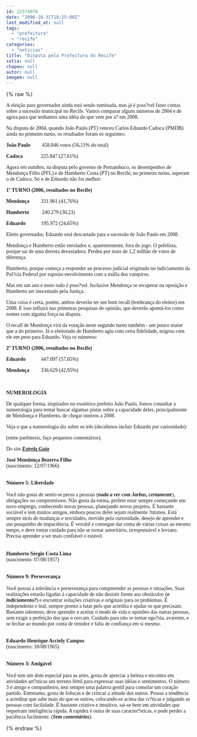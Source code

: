 ```yaml
---
id: 12374070
date: "2006-10-31T18:25:00Z"
last_modified_at: null
tags:
  - "prefeitura"
  - "recife"
categories:
  - "noticias"
title: "Disputa pela Prefeitura do Recife"
sutia: null
chapeu: null
autor: null
imagem: null
---
```

{% raw %}
<p><P><FONT face=Verdana>A eleição para governador ainda está sendo ruminada, mas já é poss?vel fazer contas sobre a sucessão municipal no Recife. Vamos comparar alguns números de 2004 e de agora para que tenhamos uma idéia do que vem por a? em 2008.</FONT></P></p>
<p><P><FONT face=Verdana>Na disputa de 2004, quando João Paulo (PT) venceu Carlos Eduardo Cadoca (PMDB) ainda no primeiro turno, os resultados foram os seguintes:</FONT></P></p>
<p><P><FONT face=Verdana><STRONG>João Paulo</STRONG>&nbsp;&nbsp;&nbsp;&nbsp;&nbsp;&nbsp;&nbsp;&nbsp; 458.846 votos (56,11% do total)</FONT></P></p>
<p><P><FONT face=Verdana><STRONG>Cadoca</STRONG>&nbsp;&nbsp;&nbsp;&nbsp;&nbsp;&nbsp;&nbsp;&nbsp;&nbsp;&nbsp;&nbsp;&nbsp;&nbsp; </FONT><FONT face=Verdana>225.847 (27,61%)</FONT></P></p>
<p><P><FONT face=Verdana>Agora em outubro, na disputa pelo governo de Pernambuco, os desempenhos de Mendonça Filho (PFL) e de Humberto Costa (PT) no Recife, no primeiro turno, superam o de Cadoca. Só o de Eduardo não foi melhor:</FONT></P></p>
<p><P><FONT face=Verdana><STRONG>1º TURNO (2006, resultados no Recife)</STRONG></FONT></P></p>
<p><P><FONT face=Verdana><STRONG>Mendonça</STRONG>&nbsp;&nbsp;&nbsp;&nbsp;&nbsp;&nbsp;&nbsp;&nbsp;&nbsp;331.961 (41,76%)</FONT></P></p>
<p><P><FONT face=Verdana><STRONG>Humberto&nbsp;</STRONG>&nbsp;&nbsp;&nbsp;&nbsp;&nbsp;&nbsp;&nbsp;&nbsp;&nbsp;240.279 (30,23)</FONT></P></p>
<p><P><FONT face=Verdana><STRONG>Eduardo</STRONG>&nbsp;&nbsp;&nbsp;&nbsp;&nbsp;&nbsp;&nbsp;&nbsp;&nbsp;&nbsp;&nbsp; 195.972 (24,65%)</FONT></P></p>
<p><P><FONT face=Verdana>Eleito governador, Eduardo está descartado para a sucessão de João Paulo em 2008. </FONT></P></p>
<p><P><FONT face=Verdana>Mendonça e Humberto estão enrolados e, aparentemente, fora do jogo. O pefelista, porque sai de uma derrota devastadora. Perdeu por mais de 1,2 milhão de votos de diferença.</FONT></P></p>
<p><P><FONT face=Verdana>Humberto, porque começa a responder ao processo judicial originado no indiciamento da Pol?cia Federal por suposto envolvimento com a máfia dos vampiros.</FONT></P></p>
<p><P><FONT face=Verdana>Mas em um ano e meio tudo é poss?vel. Inclusive Mendonça se recuperar na oposição e Humberto ser inocentado pela Justiça. </FONT></P></p>
<p><P><FONT face=Verdana>Uma coisa é certa, porém, ambos deverão ter um bom recall (lembrança do eleitor) em 2008. E isso influirá nas primeiras pesquisas de opinião, que deverão apontá-los como nomes com alguma força na disputa.</FONT></P></p>
<p><P><FONT face=Verdana>O recall de Mendonça virá da votação neste segundo turno também - um pouco maior que a do primeiro. Já o eleitorado de Humberto agiu com certa fidelidade, migrou com ele em peso para Eduardo. Veja os números:</FONT></P></p>
<p><P><FONT face=Verdana><STRONG>2º TURNO (2006, resultados no Recife)</STRONG></FONT></P></p>
<p><P><FONT face=Verdana><STRONG>Eduardo</STRONG>&nbsp;&nbsp;&nbsp;&nbsp;&nbsp;&nbsp;&nbsp;&nbsp;&nbsp;&nbsp;&nbsp; 447.097 (57,05%)</FONT></P></p>
<p><P><FONT face=Verdana><STRONG>Mendonça</STRONG>&nbsp;&nbsp;&nbsp;&nbsp;&nbsp;&nbsp;&nbsp;&nbsp; 336.629 (42,95%)</FONT></P></p>
<p><P><FONT face=Verdana></FONT>&nbsp;</P></p>
<p><P><FONT face=Verdana><STRONG>NUMEROLOGIA</STRONG></FONT></P></p>
<p><P><FONT face=Verdana>De qualquer forma, inspirados no exotérico prefeito João Paulo, fomos consultar a numerologia para tentar buscar algumas pistas sobre a capacidade deles, principalmente de&nbsp;Mendonça e Humberto,&nbsp;de chegar inteiros a 2008. </FONT></P></p>
<p><P><FONT face=Verdana>Veja o que a numerologia diz sobre os três (decidimos incluir Eduardo por curiosidade):</FONT></P></p>
<p><P><FONT face=Verdana>(entre parêntesis, faço pequenos comentários).</FONT></P></p>
<p><P><FONT face=Verdana>Do site <STRONG><EM><FONT color=crimson><A href=\"https://www5.estrelaguia.com.br/numerologia/numerologia.php\" target=_blank>Estrela Guia</A></FONT></EM></STRONG></FONT></P></p>
<p><P><FONT face=Verdana><STRONG>José Mendonça Bezerra Filho</STRONG><BR>(nascimento: 12/07/1966)</FONT></P></p>
<p><P><FONT face=Verdana><BR><STRONG>Número 5: Liberdade</STRONG><BR></FONT><FONT face=Verdana><BR>Você não gosta de sentir-se preso a pessoas (<EM><STRONG>nada a ver com Jarbas, certamente</STRONG></EM>), obrigações ou compromissos. Não gosta da rotina, prefere estar sempre começando um novo emprego, conhecendo novas pessoas, planejando novos projetos. É bastante sociável e tem muitos amigos, embora poucos deles sejam realmente ?ntimos. Está sempre atrás de mudanças e novidades, movido pela curiosidade, desejo de aprender e um pouquinho de impaciência. É versátil e consegue dar conta de várias coisas ao mesmo tempo, e deve tomar cuidado para não se tornar autoritário, irresponsável e leviano. Precisa aprender a ser mais confiável e estável.<BR><BR></FONT><FONT face=Verdana><STRONG><BR>Humberto Sérgio Costa Lima<BR></STRONG></FONT><FONT face=Verdana>(nascimento: 07/08/1957)</FONT></P></p>
<p><P><FONT face=Verdana><BR><STRONG>Número 9: Perseverança<BR></STRONG></FONT><FONT face=Verdana><BR>Você possui a tolerância e perseverança para compreender as pessoas e situações. Suas realizações estarão ligadas à capacidade de não desistir frente aos obstáculos (<STRONG><EM>o indiciamento?</EM></STRONG>) e encontrar soluções criativas e originais para os problemas. É independente e leal, sempre pronto a lutar pelo que acredita e ajudar os que precisam. Bastante talentoso, deve aprender a aceitar o modo de vida e opiniões das outras pessoas, sem exigir a perfeição dos que o cercam. Cuidado para não se tornar ego?sta, avarento, e se fechar ao mundo por conta de timidez e falta de confiança em si mesmo. </FONT></P></p>
<p><P><FONT face=Verdana><BR><STRONG>Eduardo Henrique Accioly Campos<BR></STRONG>(nascimento: 10/08/1965)</FONT></P></p>
<p><P><FONT face=\"Times New Roman\"><FONT face=Verdana><BR><STRONG>Número 3: Amigável<BR></STRONG></FONT><FONT face=Verdana><BR>Você tem um dom especial para as artes, gosta de apreciar a beleza e encontra em atividades art?sticas um terreno fértil para expressar suas idéias e sentimentos. O número 3 é amigo e companheiro, tem sempre uma palavra gentil para consolar um coração partido. Entretanto, gosta de fofocas e de criticar a atitude dos outros. Possui a tendência a acreditar que sabe mais do que os outros, colocando-se acima das cr?ticas e julgando as pessoas com facilidade. É bastante criativo e intuitivo, sai-se bem em atividades que requeiram inteligência rápida. A rapidez é outra de suas caracter?sticas, e pode perder a paciência facilmente. (<EM><STRONG>Sem comentários</STRONG></EM>).</FONT></P></FONT> </p>
{% endraw %}